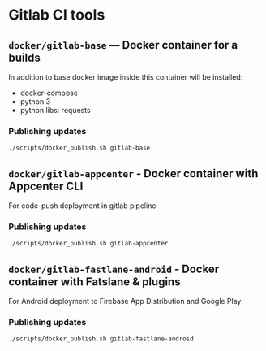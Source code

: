 # Gitlab CI tools

## `docker/gitlab-base` — Docker container for a builds

In addition to base docker image inside this container will be installed:

* docker-compose
* python 3
* python libs: requests

### Publishing updates

```sh
./scripts/docker_publish.sh gitlab-base 
```

## `docker/gitlab-appcenter` - Docker container with Appcenter CLI

For code-push deployment in gitlab pipeline

### Publishing updates

```sh
./scripts/docker_publish.sh gitlab-appcenter 
```

## `docker/gitlab-fastlane-android` - Docker container with Fatslane & plugins

For Android deployment to Firebase App Distribution and Google Play

### Publishing updates

```sh
./scripts/docker_publish.sh gitlab-fastlane-android
```